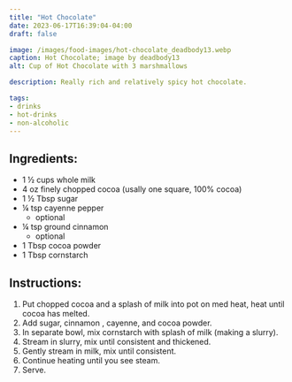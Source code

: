 ```yaml
---
title: "Hot Chocolate"
date: 2023-06-17T16:39:04-04:00
draft: false

image: /images/food-images/hot-chocolate_deadbody13.webp
caption: Hot Chocolate; image by deadbody13
alt: Cup of Hot Chocolate with 3 marshmallows

description: Really rich and relatively spicy hot chocolate.

tags:
- drinks
- hot-drinks
- non-alcoholic
---
```


## Ingredients:
- 1 &frac12; cups whole milk
- 4 oz finely chopped cocoa (usally one square, 100% cocoa)
- 1 &frac12; Tbsp sugar
- &frac14; tsp cayenne pepper
    - optional 
- &frac14; tsp ground cinnamon 
    - optional
- 1 Tbsp cocoa powder
- 1 Tbsp cornstarch

## Instructions:
1. Put chopped cocoa and a splash of milk into pot on med heat, heat until cocoa has melted.
1. Add sugar, cinnamon , cayenne, and cocoa powder.
1. In separate bowl, mix cornstarch with splash of milk (making a slurry).
1. Stream in slurry, mix until consistent and thickened.
1. Gently stream in milk, mix until consistent.
1. Continue heating until you see steam.
1. Serve.
